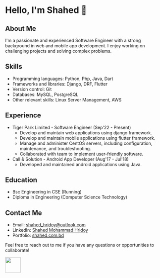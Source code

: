 # Hello, I'm Shahed 👋

## About Me
I'm a passionate and experienced Software Engineer with a strong background in web and mobile app development. I enjoy working on challenging projects and solving complex problems.

## Skills
- Programming languages: Python, Php, Java, Dart
- Frameworks and libraries: Django, DRF, Flutter
- Version control: Git
- Databases: MySQL, PostgreSQL
- Other relevant skills: Linux Server Management, AWS

## Experience
- Tiger Park Limited - Software Engineer (Sep'22 - Present)
  - Develop and maintain web applications using django framework.
  - Develop and maintain mobile applications using flutter framework.
  - Manage and administer CentOS servers, including configuration, maintenance, and troubleshooting.
  - Collaborated with team to implement user-friendly software.
- Call & Solution - Android App Developer (Aug'17 - Jul'18)
  - Developed and maintained android applications using Java.

## Education
- Bsc Engineering in CSE (Running)
- Diploma in Engineering (Computer Science Technology)

## Contact Me
- Email: [shahed_hridoy@outlook.com](mailto:shahed_hridoy@outlook.com)
- LinkedIn: [Shahed Mohammad Hridoy](https://www.linkedin.com/in/shahedmohammadhridoy/)
- Portfolio: [shahed.com.bd](https://shahed.com.bd)

Feel free to reach out to me if you have any questions or opportunities to collaborate!

<img width="50px" height="50px" src="https://worldvectorlogo.com/download/django.svg">
